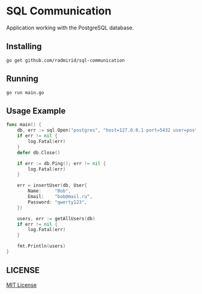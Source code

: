 # SQL  Communication

Application working with the PostgreSQL database.

## Installing

```
go get github.com/radmirid/sql-communication
```

## Running

```
go run main.go
```

## Usage Example

```go
func main() {
	db, err := sql.Open("postgres", "host=127.0.0.1 port=5432 user=postgres dbname=postgres sslmode=disable password=qwerty123")
	if err != nil {
		log.Fatal(err)
	}
	defer db.Close()

	if err := db.Ping(); err != nil {
		log.Fatal(err)
	}

	err = insertUser(db, User{
		Name:     "Bob",
		Email:    "bob@mail.ru",
		Password: "qwerty123",
	})

	users, err := getAllUsers(db)
	if err != nil {
		log.Fatal(err)
	}

	fmt.Println(users)
}
```

## LICENSE

[MIT License](LICENSE)
